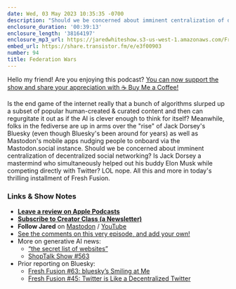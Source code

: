 ```yaml
---
date: Wed, 03 May 2023 10:35:35 -0700
description: "Should we be concerned about imminent centralization of decentralized social networking? Nope."
enclosure_duration: '00:39:13'
enclosure_length: '38164197'
enclosure_mp3_url: https://jaredwhiteshow.s3-us-west-1.amazonaws.com/FreshFusion_Episode_94%20-%20Federation%20Wars.mp3
embed_url: https://share.transistor.fm/e/e3f00903
number: 94
title: Federation Wars
---
```


Hello my friend! Are you enjoying this podcast? [You can now support the show and share your appreciation with ☕️ Buy Me a Coffee!](https://buymeacoffee.com/jaredwhite)

Is the end game of the internet really that a bunch of algorithms slurped up a subset of popular human-created & curated content and then can regurgitate it out as if the AI is clever enough to think for itself? Meanwhile, folks in the fediverse are up in arms over the "rise" of Jack Dorsey's Bluesky (even though Bluesky's been around for years) as well as Mastodon's mobile apps nudging people to onboard via the Mastodon.social instance. Should we be concerned about imminent centralization of decentralized social networking? Is Jack Dorsey a mastermind who simultaneously helped out his buddy Elon Musk while competing directly with Twitter? LOL nope. All this and more in today's thrilling installment of Fresh Fusion.

### Links & Show Notes

* **[Leave a review on Apple Podcasts](https://podcasts.apple.com/us/podcast/fresh-fusion/id1387528457)**
* **[Subscribe to Creator Class (a Newsletter)](https://jaredwhite.com/creator-class)**
* **Follow Jared** on [Mastodon](https://indieweb.social/@jaredwhite) / [YouTube](https://www.youtube.com/@jaredcwhite)
* [See the comments on this very episode, and add your own!](https://jaredwhite.com/podcast/94)
* More on generative AI news:
  * [“the secret list of websites”](https://chriscoyier.net/2023/04/21/the-secret-list-of-websites/)
  * [ShopTalk Show #563](https://pod.link/493890455/episode/1907513e214a69957e468446750285a0)
* Prior reporting on Bluesky:
  * [Fresh Fusion #63: bluesky’s Smiling at Me](https://jaredwhite.com/podcast/63/)
  * [Fresh Fusion #45: Twitter is Like a Decentralized Twitter](https://jaredwhite.com/podcast/45/)